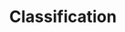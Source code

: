 ---
title: "Classification"
excerpt: ""
layout: single
author_profile: false
share: false
header:
  image: /assets/images/gdb.png
  teaser: /assets/images/gdb.png
sidebar:
  - title: "Project Type"
    text: "Personal"
number: 10
toc: false
classes: todo
---